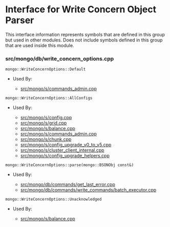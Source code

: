 
# Interface for Write Concern Object Parser
This interface information represents symbols that are defined in this group but used in other modules.  Does not include symbols defined in this group that are used inside this module.

### src/mongo/db/write\_concern\_options.cpp

<div></div>

    mongo::WriteConcernOptions::Default

- Used By:

    - [src/mongo/s/commands\_admin.cpp](../../../../sharding/sharding)

<div></div>

    mongo::WriteConcernOptions::AllConfigs

- Used By:

    - [src/mongo/s/config.cpp](../../../../sharding/sharding)
    - [src/mongo/s/grid.cpp](../../../../sharding/sharding)
    - [src/mongo/s/balance.cpp](../../../../sharding/sharding)
    - [src/mongo/s/commands\_admin.cpp](../../../../sharding/sharding)
    - [src/mongo/s/chunk.cpp](../../../../sharding/sharding)
    - [src/mongo/s/config\_upgrade\_v0\_to\_v5.cpp](../../../../sharding/sharding)
    - [src/mongo/s/cluster\_client\_internal.cpp](../../../../sharding/sharding)
    - [src/mongo/s/config\_upgrade\_helpers.cpp](../../../../sharding/sharding)

<div></div>

    mongo::WriteConcernOptions::parse(mongo::BSONObj const&)

- Used By:

    - [src/mongo/db/commands/get\_last\_error.cpp](../../../../queries/database\_commands)
    - [src/mongo/db/commands/write\_commands/batch\_executor.cpp](../../../../network/write\_commands)

<div></div>

    mongo::WriteConcernOptions::Unacknowledged

- Used By:

    - [src/mongo/s/balance.cpp](../../../../sharding/sharding)
